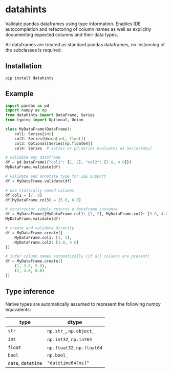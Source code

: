 # datahints

Validate pandas dataframes using type information.
Enables IDE autocompletion and refactoring of column names
as well as explicitly documenting expected columns and their data types.

All dataframes are treated as standard pandas dataframes,
no instancing of the subclasses is required.

## Installation
`pip install datahints`

## Example
```python
import pandas as pd
import numpy as np
from datahints import DataFrame, Series
from typing import Optional, Union

class MyDataFrame(DataFrame):
    col1: Series[int]
    col2: Series[Union[int, float]]
    col3: Optional[Series[np.float64]]
    col4: Series  # Series or pd.Series evaluates as Series[Any]

# validate any dataframe
df = pd.DataFrame({"col1": [1, 2], "col2": [3.0, 4.0]})
MyDataFrame.validate(df)

# validate and annotate type for IDE support
df = MyDataFrame.validate(df)

# use statically named columns
df.col1 = [7, 8]
df[MyDataFrame.col3] = [5.0, 6.0]

# constructor simply returns a dataframe instance
df = MyDataFrame({MyDataFrame.col1: [1, 2], MyDataFrame.col2: [3.0, 4.0]})
MyDataFrame.validate(df)

# create and validate directly
df = MyDataFrame.create({
    MyDataFrame.col1: [1, 2],
    MyDataFrame.col2: [3.0, 4.0]
})

# infer column names automatically (if all columns are present)
df = MyDataFrame.create([
    (1, 3.0, 5.0),
    (2, 4.0, 6.0)
])
```

## Type inference
Native types are automatically assumed to represent the following numpy equivalents:

|type|dtype|
|----|-----|
|`str`|`np.str_`, `np.object_`|
|`int`|`np.int32`, `np.int64`|
|`float`|`np.float32`, `np.float64`|
|`bool`|`np.bool_`|
|`date`, `datetime`|`"datetime64[ns]"`|
